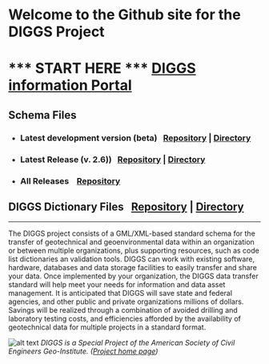 # Welcome to the Github site for the DIGGS Project
# *** START HERE *** [DIGGS information Portal](https://github.com/DIGGSml/doc/wiki)

## Schema Files
- ### Latest development version (beta) &nbsp;&nbsp;[Repository](https://github.com/DIGGSml/schema-dev) | [Directory](https://diggsml.org/schema-dev)
- ### Latest Release (v. 2.6)) &nbsp;&nbsp;[Repository](https://github.com/DIGGSml/schemas/2.6) | [Directory](https://diggsml.org/schemas/2.6)
- ### All Releases &nbsp; &nbsp;[Repository](https://github.com/DIGGSml/schemas) 

## DIGGS Dictionary Files &nbsp;&nbsp;[Repository](https://github.com/DIGGSml/def) | [Directory](https://diggsml.org/def)

---

The DIGGS project consists of a GML/XML-based standard schema for the transfer of geotechnical and geoenvironmental data within an organization or between multiple organizations, plus supporting resources, such as code list dictionaries an validation tools.  DIGGS can work with existing software, hardware, databases and data storage facilities to easily transfer and share your data. Once implemented by your organization, the DIGGS data transfer standard will help meet your needs for information and data asset management.  It is anticipated that DIGGS will save state and federal agencies, and other public and private organizations millions of dollars.  Savings will be realized through a combination of avoided drilling and laboratory testing costs, and efficiencies afforded by the availability of geotechnical data for multiple projects in a standard format.

![alt text](https://www.geoinstitute.org/sites/default/files/inline-images/DIGGS%20use%20case.png "DIGGSml Use Case Diagram")
*DIGGS is a Special Project of the American Society of Civil Engineers Geo-Institute. ([Project home page](https://diggsml.org))*

